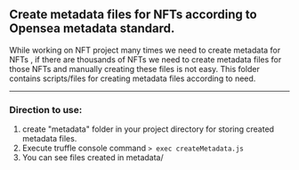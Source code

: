 ## Create metadata files for NFTs according to Opensea metadata standard.
While working on NFT project many times we need to create metadata for NFTs , if there are thousands of NFTs we need to create metadata files for those NFTs and
manually creating these files is not easy. This folder contains scripts/files for creating metadata files according to need. 

----
### Direction to use:
1. create "metadata" folder in your project directory for storing created metadata files.
2. Execute truffle console command `> exec createMetadata.js`
3. You can see files created in metadata/
